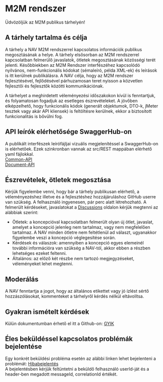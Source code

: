 # M2M rendszer

Üdvözöljük az M2M publikus tárhelyén!

## A tárhely tartalma és célja

A tárhely a NAV M2M rendszerrel kapcsolatos információk publikus megosztásának a helye. A tárhely elsősorban az M2M rendszerrel kapcsolatban felmerülő javaslatok, ötletek megosztásának közösségi terét jelenti.
Későbbiekben az M2M Rendszer interfészéhez kapcsolódó nyilvános, nem-funkcionális kódokat (sémaleíró, példa XML-ek) és leírások is itt kerülnek publikálásra.
A NAV célja, hogy az M2M rendszer fejlesztésével, fejlődésével párhuzamosan teret nyisson a közvetlen fejlesztői és fejlesztők közötti kommunikációnak.

A tárhelyet a meghirdetett véleményezési időszakokon kívül is fenntartjuk, és folyamatosan fogadjuk az esetleges észrevételeket. A jövőben elképzelhető, hogy funkcionális kódok (generált objektumok, DTO-k, jMeter tesztek vagy akár API kliensek) is feltöltésre kerülnek, ekkor a biztosított funkcionalitás is bővülni fog.

## API leírók elérhetősége SwaggerHub-on

A publikált interfészek leírófájljai vizuális megjelenítéssel a SwaggerHub-on is elérhetőek. Ezek szinkronban vannak az src/REST mappában elérhető yaml fájlokkal.\
[Common-API](https://app.swaggerhub.com/apis/NAVGOVHU/m2m_common/1.0) \
[Document-API](https://app.swaggerhub.com/apis/NAVGOVHU/m2m_document/1.0)

## Észrevételek, ötletek megosztása

Kérjük figyelembe venni, hogy bár a tárhely publikusan elérhető, a véleményezéshez illetve  és a fejlesztéshez hozzájáruláshoz GitHub userre van szükség. A felhasználó ingyenesen, pár perc alatt létrehozható. A felmerült kérdéseket, javaslatokat a [Discussions](https://github.com/nav-gov-hu/M2M/discussions) oldalon kérjük megtenni az alábbiak szerint:
-	Ötletek: a koncepcióval kapcsolatban felmerült olyan új ötlet, javaslat, amelyet a koncepció jelenleg nem tartalmaz, vagy nem megfelelően tartalmaz. A NAV minden ötletre nem feltétlenül ad választ, ugyanakkor figyelembe veszi a koncepció véglegesítése során.
-	Kérdések és válaszok: amennyiben a koncepció egyes elemeinél további információra van szükség a NAV-tól, akkor ebben a részben lehetséges ezeket feltenni.
-	Általános: az előző két részbe nem tartozó megjegyzéseket, véleményeket lehet megtenni.

## Moderálás

A NAV fenntartja a jogot, hogy az általános etikettet vagy jó ízlést sértő hozzászólásokat, kommenteket a tárhelyről kérdés nélkül eltávolítsa.

## Gyakran ismételt kérdések

Külün dokumentumban érhető el itt a Github-on: [GYIK](https://github.com/nav-gov-hu/M2M/raw/refs/heads/main/docs/M2M_GYIK.docx)

## Éles beküldéssel kapcsolatos problémák bejelentése

Egy konkrét beküldési probléma esetén az alábbi linken lehet bejelenteni a problémát:
[Hibabejelentés](https://nav.gov.hu/ugyfeliranytu/keressen_minket/levelkuldes?subjectid=92) \
A bejelentésben kérjük feltüntetni a beküldő felhasználó userId-ját és a header-ben megadott messageId, correlationId értékét.
